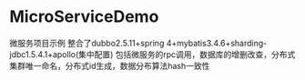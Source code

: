 # MicroServiceDemo
微服务项目示例
整合了dubbo2.5.11+spring 4+mybatis3.4.6+sharding-jdbc1.5.4.1+apollo(集中配置)
包括微服务的rpc调用，数据库的增删改查，分布式集群唯一命名，分布式id生成，数据分布算法hash一致性
